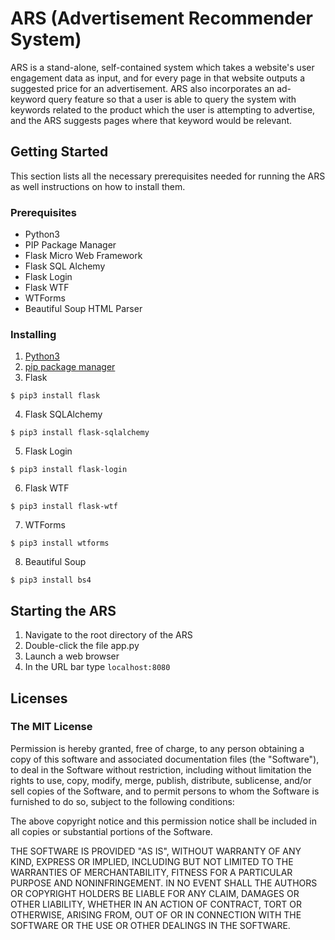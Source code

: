 # ARS (Advertisement Recommender System)
ARS is a stand-alone, self-contained system which takes a website's user engagement data as input, and for every page in that website outputs a suggested price for an advertisement. ARS also incorporates an ad-keyword query feature so that a user is able to query the system with keywords related to the product which the user is attempting to advertise, and the ARS suggests pages where that keyword would be relevant.

## Getting Started
This section lists all the necessary prerequisites needed for running the ARS as well instructions on how to install them.

### Prerequisites
- Python3
- PIP Package Manager
- Flask Micro Web Framework 
- Flask SQL Alchemy
- Flask Login
- Flask WTF
- WTForms
- Beautiful Soup HTML Parser

### Installing
1. [Python3](https://www.python.org/downloads/)
2. [pip package manager](https://pip.pypa.io/en/stable/installing/)
3. Flask
```
$ pip3 install flask
```
4. Flask SQLAlchemy
```
$ pip3 install flask-sqlalchemy
```
5. Flask Login
```
$ pip3 install flask-login
```
6. Flask WTF
```
$ pip3 install flask-wtf
```
7. WTForms
```
$ pip3 install wtforms
```
8. Beautiful Soup
```
$ pip3 install bs4
```

## Starting the ARS
1. Navigate to the root directory of the ARS
2. Double-click the file app.py
3. Launch a web browser
4. In the URL bar type `localhost:8080`

## Licenses
### The MIT License

Permission is hereby granted, free of charge, to any person obtaining a copy of this software and associated documentation files (the "Software"), to deal in the Software without restriction, including without limitation the rights to use, copy, modify, merge, publish, distribute, sublicense, and/or sell copies of the Software, and to permit persons to whom the Software is furnished to do so, subject to the following conditions:

The above copyright notice and this permission notice shall be included in all copies or substantial portions of the Software.

THE SOFTWARE IS PROVIDED "AS IS", WITHOUT WARRANTY OF ANY KIND, EXPRESS OR IMPLIED, INCLUDING BUT NOT LIMITED TO THE WARRANTIES OF MERCHANTABILITY, FITNESS FOR A PARTICULAR PURPOSE AND NONINFRINGEMENT. IN NO EVENT SHALL THE AUTHORS OR COPYRIGHT HOLDERS BE LIABLE FOR ANY CLAIM, DAMAGES OR OTHER LIABILITY, WHETHER IN AN ACTION OF CONTRACT, TORT OR OTHERWISE, ARISING FROM, OUT OF OR IN CONNECTION WITH THE SOFTWARE OR THE USE OR OTHER DEALINGS IN THE SOFTWARE.
